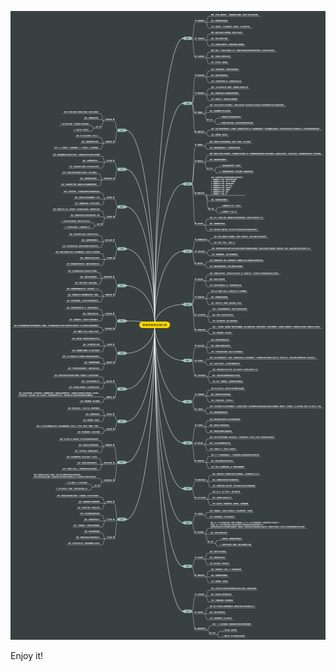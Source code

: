 [![管理学经典定理荟萃](/%E7%AE%A1%E7%90%86%E5%AD%A6%E7%BB%8F%E5%85%B8%E5%AE%9A%E7%90%86%E8%8D%9F%E8%90%83/%E7%AE%A1%E7%90%86%E5%AD%A6%E7%BB%8F%E5%85%B8%E5%AE%9A%E7%90%86%E6%B1%87%E7%B2%B9.png)](http://naotu.baidu.com/file/39fb34ba7d36c1e5923de3a917b44f87)

Enjoy it!
